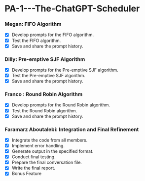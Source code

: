 # PA-1---The-ChatGPT-Scheduler

### Megan: FIFO Algorithm
- [x] Develop prompts for the FIFO algorithm.
- [x] Test the FIFO algorithm.
- [x] Save and share the prompt history.

### Dilly: Pre-emptive SJF Algorithm
- [x] Develop prompts for the Pre-emptive SJF algorithm.
- [x] Test the Pre-emptive SJF algorithm.
- [x] Save and share the prompt history.

### Franco : Round Robin Algorithm
- [x] Develop prompts for the Round Robin algorithm.
- [x] Test the Round Robin algorithm.
- [x] Save and share the prompt history.

### Faramarz Aboutalebi: Integration and Final Refinement
- [x] Integrate the code from all members.
- [x] Implement error handling.
- [x] Generate output in the specified format.
- [x] Conduct final testing.
- [x] Prepare the final conversation file.
- [x] Write the final report.
- [x] Bonus Feature
